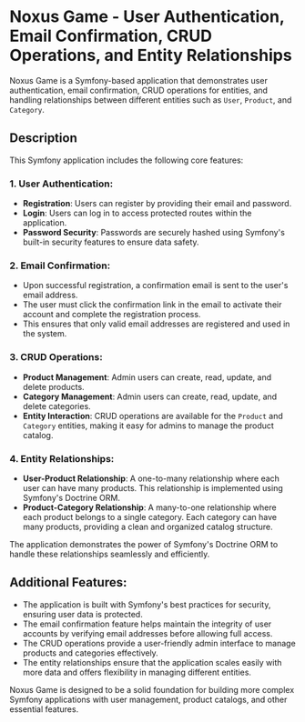 # Noxus Game - User Authentication, Email Confirmation, CRUD Operations, and Entity Relationships

Noxus Game is a Symfony-based application that demonstrates user authentication, email confirmation, CRUD operations for entities, and handling relationships between different entities such as `User`, `Product`, and `Category`.

## Description

This Symfony application includes the following core features:

### 1. User Authentication:
- **Registration**: Users can register by providing their email and password.
- **Login**: Users can log in to access protected routes within the application.
- **Password Security**: Passwords are securely hashed using Symfony's built-in security features to ensure data safety.

### 2. Email Confirmation:
- Upon successful registration, a confirmation email is sent to the user's email address.
- The user must click the confirmation link in the email to activate their account and complete the registration process.
- This ensures that only valid email addresses are registered and used in the system.

### 3. CRUD Operations:
- **Product Management**: Admin users can create, read, update, and delete products.
- **Category Management**: Admin users can create, read, update, and delete categories.
- **Entity Interaction**: CRUD operations are available for the `Product` and `Category` entities, making it easy for admins to manage the product catalog.

### 4. Entity Relationships:
- **User-Product Relationship**: A one-to-many relationship where each user can have many products. This relationship is implemented using Symfony's Doctrine ORM.
- **Product-Category Relationship**: A many-to-one relationship where each product belongs to a single category. Each category can have many products, providing a clean and organized catalog structure.
  
The application demonstrates the power of Symfony's Doctrine ORM to handle these relationships seamlessly and efficiently.

## Additional Features:
- The application is built with Symfony's best practices for security, ensuring user data is protected.
- The email confirmation feature helps maintain the integrity of user accounts by verifying email addresses before allowing full access.
- The CRUD operations provide a user-friendly admin interface to manage products and categories effectively.
- The entity relationships ensure that the application scales easily with more data and offers flexibility in managing different entities.

Noxus Game is designed to be a solid foundation for building more complex Symfony applications with user management, product catalogs, and other essential features.
